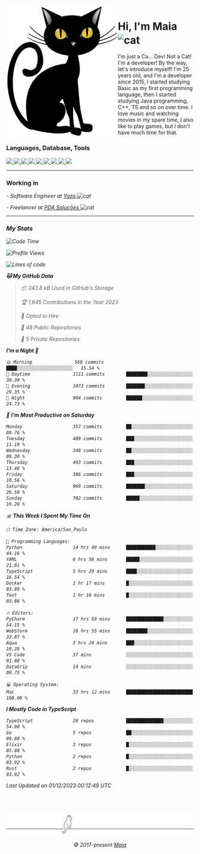 <img align="left" src="https://raw.githubusercontent.com/gabrielmaialva33/gabrielmaialva33/master/assets/cat_0.png" alt="Stats" width="300px">

<h1 align="left">Hi, I'm Maia 
<img src="https://emojis.slackmojis.com/emojis/images/1643509834/36299/black-cat.gif?1643509834" width="50" height="60" align="center"  alt="cat"/>
</h1>

I'm just a Ca... Dev! Not a Cat! I'm a developer! By the way, let's introduce myself!
I'm 25 years old, and I'm a developer since 2015, I started studying Basic as my first programming
language, then I started studying Java programming, C++, TS and so on over time.
I love music and watching movies in my spare time, I also like to play games, but I don't have much time for that.

<h3 align="left">Languages, Database, Tools</h3>
<p>
  <a href="https://www.typescriptlang.org">
    <img src="https://skillicons.dev/icons?i=ts" />
  </a>
  <a href="https://go.dev">
    <img src="https://skillicons.dev/icons?i=go" />
  </a>
  <a href="https://www.python.org">
    <img src="https://skillicons.dev/icons?i=python" />
  </a>
  <a href="https://gradle.org">
    <img src="https://skillicons.dev/icons?i=gradle" />
  </a>
  <a href="https://redis.io">
    <img src="https://skillicons.dev/icons?i=redis" />
  </a>
  <a href="https://www.mongodb.com">
    <img src="https://skillicons.dev/icons?i=mongodb" />
  </a>
  <a href="https://nodejs.org">
    <img src="https://skillicons.dev/icons?i=nodejs" />
  </a>
  <a href="https://www.javascript.com">
    <img src="https://skillicons.dev/icons?i=js" />
  </a>
  <a href="https://www.docker.com">
    <img src="https://skillicons.dev/icons?i=docker" />
  </a>
</p>

<hr/>

<h3>Working in</h3>

<p><em> - Software Engineer at <a href="[https://pdasolucoes.com.br](https://yazo.com.br/)">Yazo
</a><img src="https://media.giphy.com/media/WUlplcMpOCEmTGBtBW/giphy.gif" width="30" alt="cat"> 
</em></p>
<p><em> - Freelancer at <a href="[https://pdasolucoes.com.br](https://pdasolucoes.com.br/)">PDA Soluções
</a><img src="https://media.giphy.com/media/WUlplcMpOCEmTGBtBW/giphy.gif" width="30" alt="cat"> 

<hr/>

### My Stats

<!--START_SECTION:waka-->
![Code Time](http://img.shields.io/badge/Code%20Time-3%2C530%20hrs%2035%20mins-blue)

![Profile Views](http://img.shields.io/badge/Profile%20Views-3-blue)

![Lines of code](https://img.shields.io/badge/From%20Hello%20World%20I%27ve%20Written-958.2%20thousand%20lines%20of%20code-blue)

**🐱 My GitHub Data** 

> 📦 243.8 kB Used in GitHub's Storage 
 > 
> 🏆 1,645 Contributions in the Year 2023
 > 
> 💼 Opted to Hire
 > 
> 📜 48 Public Repositories 
 > 
> 🔑 5 Private Repositories 
 > 
**I'm a Night 🦉** 

```text
🌞 Morning                568 commits         ████░░░░░░░░░░░░░░░░░░░░░   15.54 % 
🌆 Daytime                1111 commits        ████████░░░░░░░░░░░░░░░░░   30.39 % 
🌃 Evening                1073 commits        ███████░░░░░░░░░░░░░░░░░░   29.35 % 
🌙 Night                  904 commits         ██████░░░░░░░░░░░░░░░░░░░   24.73 % 
```
📅 **I'm Most Productive on Saturday** 

```text
Monday                   357 commits         ██░░░░░░░░░░░░░░░░░░░░░░░   09.76 % 
Tuesday                  409 commits         ███░░░░░░░░░░░░░░░░░░░░░░   11.19 % 
Wednesday                340 commits         ██░░░░░░░░░░░░░░░░░░░░░░░   09.30 % 
Thursday                 493 commits         ███░░░░░░░░░░░░░░░░░░░░░░   13.48 % 
Friday                   386 commits         ███░░░░░░░░░░░░░░░░░░░░░░   10.56 % 
Saturday                 969 commits         ███████░░░░░░░░░░░░░░░░░░   26.50 % 
Sunday                   702 commits         █████░░░░░░░░░░░░░░░░░░░░   19.20 % 
```


📊 **This Week I Spent My Time On** 

```text
🕑︎ Time Zone: America/Sao_Paulo

💬 Programming Languages: 
Python                   14 hrs 40 mins      ███████████░░░░░░░░░░░░░░   44.16 % 
YAML                     6 hrs 58 mins       █████░░░░░░░░░░░░░░░░░░░░   21.01 % 
TypeScript               5 hrs 29 mins       ████░░░░░░░░░░░░░░░░░░░░░   16.54 % 
Docker                   1 hr 17 mins        █░░░░░░░░░░░░░░░░░░░░░░░░   03.89 % 
Text                     1 hr 16 mins        █░░░░░░░░░░░░░░░░░░░░░░░░   03.86 % 

🔥 Editors: 
PyCharm                  17 hrs 59 mins      ██████████████░░░░░░░░░░░   54.15 % 
WebStorm                 10 hrs 55 mins      ████████░░░░░░░░░░░░░░░░░   32.87 % 
Aqua                     3 hrs 24 mins       ███░░░░░░░░░░░░░░░░░░░░░░   10.28 % 
VS Code                  37 mins             ░░░░░░░░░░░░░░░░░░░░░░░░░   01.88 % 
DataGrip                 14 mins             ░░░░░░░░░░░░░░░░░░░░░░░░░   00.75 % 

💻 Operating System: 
Mac                      33 hrs 12 mins      █████████████████████████   100.00 % 
```

**I Mostly Code in TypeScript** 

```text
TypeScript               28 repos            ██████████████░░░░░░░░░░░   54.90 % 
Go                       5 repos             ██░░░░░░░░░░░░░░░░░░░░░░░   09.80 % 
Elixir                   3 repos             █░░░░░░░░░░░░░░░░░░░░░░░░   05.88 % 
Python                   2 repos             █░░░░░░░░░░░░░░░░░░░░░░░░   03.92 % 
Rust                     2 repos             █░░░░░░░░░░░░░░░░░░░░░░░░   03.92 % 
```




 Last Updated on 01/12/2023 00:12:49 UTC
<!--END_SECTION:waka-->


<br/>
<br/>

<p align="center"><img src="https://raw.githubusercontent.com/gabrielmaialva33/gabrielmaialva33/master/assets/gray0_ctp_on_line.svg?sanitize=true" /></p>
<p align="center">&copy; 2017-present <a href="https://github.com/gabrielmaialva33/" target="_blank">Maia</a>